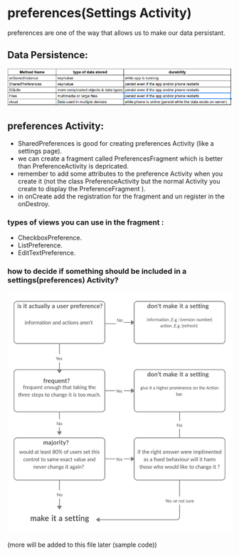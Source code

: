 # preferences(Settings Activity)



preferences are one of the way that allows us to make our data persistant.


## Data Persistence:

![Data persistence table](../images/dataPersistenceTable.png)

## preferences Activity:

* SharedPreferences is good for creating preferences Activity (like a settings page).
* we can create a fragment called PreferencesFragment which is better than PreferenceActivity is depricated.
* remember to add some attributes to the preference Activity when you create it (not the class PreferenceActivity but the normal Activity you create to display the PreferenceFragment ).
* in onCreate add the registration for the fragment and un register in the onDestroy.

### types of views you can use in the fragment :
- CheckboxPreference.
- ListPreference.
- EditTextPreference.


### how to decide if something should be included in a settings(preferences) Activity?

![is it a preference ?](../images/isItAPreference.png)








  (more will be added to this file later (sample code))
